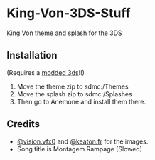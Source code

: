 # King-Von-3DS-Stuff
King Von theme and splash for the 3DS

## Installation
(Requires a [modded 3ds](https://3ds.hacks.guide/)!!)
1. Move the theme zip to sdmc:/Themes
2. Move the splash zip to sdmc:/Splashes
3. Then go to Anemone and install them there.

## Credits
+ [@vision.vfx0](https://www.tiktok.com/@vision.vfx0) and [@keaton.fr](https://www.tiktok.com/@keaton.fr) for the images.
+ Song title is Montagem Rampage (Slowed)
